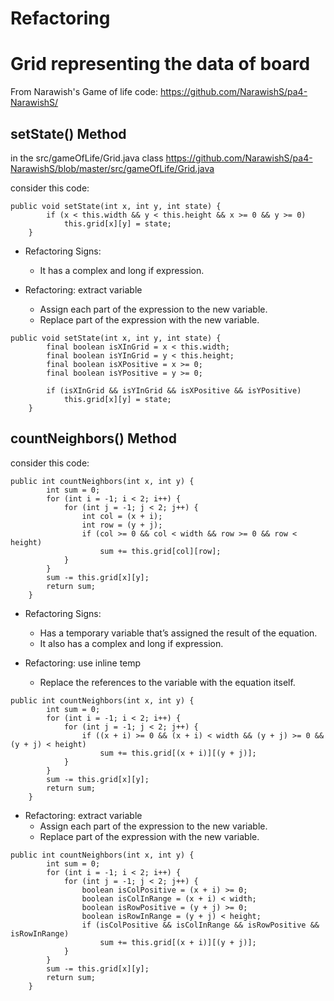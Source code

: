 # Refactoring

# Grid representing the data of board 

From Narawish's Game of life code: https://github.com/NarawishS/pa4-NarawishS/

## setState() Method
in the src/gameOfLife/Grid.java class
https://github.com/NarawishS/pa4-NarawishS/blob/master/src/gameOfLife/Grid.java

consider this code:
```
public void setState(int x, int y, int state) {
        if (x < this.width && y < this.height && x >= 0 && y >= 0)
            this.grid[x][y] = state;
    }
```
- Refactoring Signs:
    - It has a complex and long if expression.

- Refactoring: extract variable
    - Assign each part of the expression to the new variable.
    - Replace part of the expression with the new variable.
```
public void setState(int x, int y, int state) {
        final boolean isXInGrid = x < this.width;
        final boolean isYInGrid = y < this.height;
        final boolean isXPositive = x >= 0;
        final boolean isYPositive = y >= 0;

        if (isXInGrid && isYInGrid && isXPositive && isYPositive)
            this.grid[x][y] = state;
    }
```

## countNeighbors() Method

consider this code:
```
public int countNeighbors(int x, int y) {
        int sum = 0;
        for (int i = -1; i < 2; i++) {
            for (int j = -1; j < 2; j++) {
                int col = (x + i);
                int row = (y + j);
                if (col >= 0 && col < width && row >= 0 && row < height)
                    sum += this.grid[col][row];
            }
        }
        sum -= this.grid[x][y];
        return sum;
    }
```
- Refactoring Signs:
    - Has a temporary variable that’s assigned the result of the equation.
    - It also has a complex and long if expression.

- Refactoring: use inline temp
    - Replace the references to the variable with the equation itself.
```
public int countNeighbors(int x, int y) {
        int sum = 0;
        for (int i = -1; i < 2; i++) {
            for (int j = -1; j < 2; j++) {
                if ((x + i) >= 0 && (x + i) < width && (y + j) >= 0 && (y + j) < height)
                    sum += this.grid[(x + i)][(y + j)];
            }
        }
        sum -= this.grid[x][y];
        return sum;
    }
```
- Refactoring: extract variable
    - Assign each part of the expression to the new variable.
    - Replace part of the expression with the new variable.
```
public int countNeighbors(int x, int y) {
        int sum = 0;
        for (int i = -1; i < 2; i++) {
            for (int j = -1; j < 2; j++) {
                boolean isColPositive = (x + i) >= 0;
                boolean isColInRange = (x + i) < width;
                boolean isRowPositive = (y + j) >= 0;
                boolean isRowInRange = (y + j) < height;
                if (isColPositive && isColInRange && isRowPositive && isRowInRange)
                    sum += this.grid[(x + i)][(y + j)];
            }
        }
        sum -= this.grid[x][y];
        return sum;
    }
```